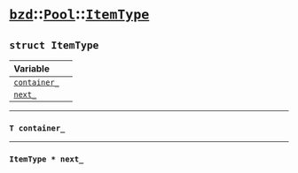 # [`bzd`](../../../index.md)::[`Pool`](../../index.md)::[`ItemType`](../index.md)

## `struct ItemType`


|Variable||
|:---|:---|
|[`container_`](./index.md)||
|[`next_`](./index.md)||
------
### `T container_`

------
### `ItemType * next_`

